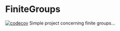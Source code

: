 # FiniteGroups

[![codecov](https://codecov.io/gh/berndmehnert/FiniteGroups/branch/develop/graph/badge.svg?token=CALPBCW07D)](https://codecov.io/gh/berndmehnert/FiniteGroups)
Simple project concerning finite groups...
